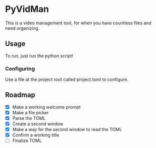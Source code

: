 # PyVidMan
This is a video management tool, for when you have countless files and need organizing.
## Usage
To run, just run the python script!
### Configuring
Use a file at the project root called project.toml to configure.
## Roadmap
- [x] Make a working welcome prompt
- [x] Make a file picker
- [x] Parse the TOML
- [x] Create a second window
- [x] Make a way for the second window to read the TOML
- [x] Confirm a working title
- [ ] Finalize TOML
